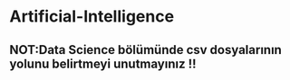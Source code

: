 # Artificial-Intelligence

## NOT:Data Science bölümünde csv dosyalarının yolunu belirtmeyi unutmayınız !!
